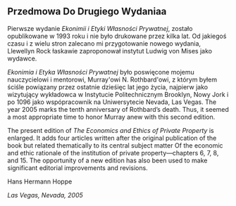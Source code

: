 ## Przedmowa Do Drugiego Wydaniaa

Pierwsze wydanie *Ekonimii i Etyki Własności Prywatnej*, zostało opublikowane w 1993 roku i nie było drukowane przez kilka lat. Od jakiegoś czasu i z wielu stron zalecano mi przygotowanie nowego wydania, Llewellyn Rock łaskawie zaproponował instytut Ludwig von Mises jako wydawce.

*Ekonimia i Etyka Własności Prywatnej* było poswięcone mojemu nauczycielowi i mentorowi, Murray'owi N. Rothbard'owi, z którym byłem ściśle powiązany przez ostatnie dzieśięc lat jego życia, najpierw jako wizytujący wykładowca w Instytucie Politechnicznym Brooklyn, Nowy Jork i po 1096 jako wspópracownik na Uniwersytecie Nevada, Las Vegas. The year 2005 marks the tenth anniversary of Rothbard’s death. Thus, it seemed a most appropriate time to honor Murray anew with this second edition.

The present edition of *The Economics and Ethics of Private Property* is enlarged. It adds four articles written after the original publication of the book but related thematically to its central subject matter Of the economic and ethic rationale of the institution of private property—chapters 6, 7, 8, and 15. The opportunity of a new edition has also been used to make significant editorial improvements and revisions.

Hans Hermann Hoppe

*Las Vegas, Nevada, 2005*